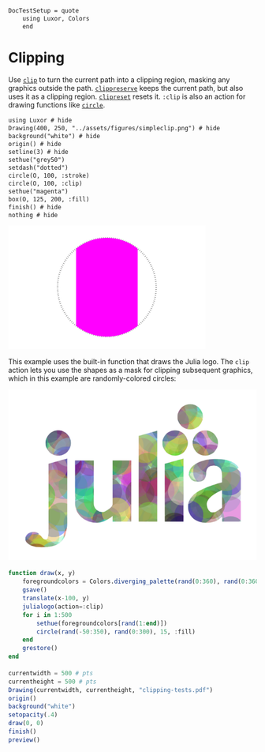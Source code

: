 ```@meta
DocTestSetup = quote
    using Luxor, Colors
    end
```
# Clipping

Use [`clip`](@ref) to turn the current path into a clipping region, masking any graphics outside the path. [`clippreserve`](@ref) keeps the current path, but also uses it as a clipping region. [`clipreset`](@ref) resets it. `:clip` is also an action for drawing functions like [`circle`](@ref).

```@example
using Luxor # hide
Drawing(400, 250, "../assets/figures/simpleclip.png") # hide
background("white") # hide
origin() # hide
setline(3) # hide
sethue("grey50")
setdash("dotted")
circle(O, 100, :stroke)
circle(O, 100, :clip)
sethue("magenta")
box(O, 125, 200, :fill)
finish() # hide
nothing # hide
```
![simple clip](../assets/figures/simpleclip.png)

This example uses the built-in function that draws the Julia logo. The `clip` action lets you use the shapes as a mask for clipping subsequent graphics, which in this example are randomly-colored circles:

![julia logo mask](../assets/figures/julia-logo-mask.png)

```julia
function draw(x, y)
    foregroundcolors = Colors.diverging_palette(rand(0:360), rand(0:360), 200, s = 0.99, b=0.8)
    gsave()
    translate(x-100, y)
    julialogo(action=:clip)
    for i in 1:500
        sethue(foregroundcolors[rand(1:end)])
        circle(rand(-50:350), rand(0:300), 15, :fill)
    end
    grestore()
end

currentwidth = 500 # pts
currentheight = 500 # pts
Drawing(currentwidth, currentheight, "clipping-tests.pdf")
origin()
background("white")
setopacity(.4)
draw(0, 0)
finish()
preview()
```
